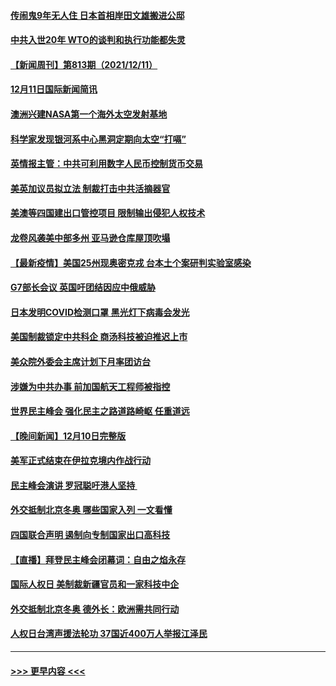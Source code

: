 #### [传闹鬼9年无人住 日本首相岸田文雄搬进公邸](../pages/prog202/a103291582.md?t=12121350) 
#### [中共入世20年 WTO的谈判和执行功能都失灵](../pages/prog202/a103291396.md?t=12121350) 
#### [【新闻周刊】第813期（2021/12/11）](../pages/prog202/a103291518.md?t=12121350) 
#### [12月11日国际新闻简讯](../pages/prog202/a103291405.md?t=12121350) 
#### [澳洲兴建NASA第一个海外太空发射基地](../pages/prog202/a103291397.md?t=12121350) 
#### [科学家发现银河系中心黑洞定期向太空“打嗝”](../pages/prog202/a103291115.md?t=12121350) 
#### [英情报主管：中共可利用数字人民币控制货币交易](../pages/prog202/a103291324.md?t=12121350) 
#### [美英加议员拟立法 制裁打击中共活摘器官](../pages/prog202/a103291304.md?t=12121350) 
#### [美澳等四国建出口管控项目 限制输出侵犯人权技术](../pages/prog202/a103291284.md?t=12121350) 
#### [龙卷风袭美中部多州 亚马逊仓库屋顶吹塌](../pages/prog202/a103291242.md?t=12121350) 
#### [【最新疫情】美国25州现奥密克戎 台本土个案研判实验室感染](../pages/prog202/a103291249.md?t=12121350) 
#### [G7部长会议 英国吁团结因应中俄威胁](../pages/prog202/a103291233.md?t=12121350) 
#### [日本发明COVID检测口罩 黑光灯下病毒会发光](../pages/prog202/a103291133.md?t=12121350) 
#### [美国制裁锁定中共科企 商汤科技被迫推迟上市](../pages/prog202/a103291094.md?t=12121350) 
#### [美众院外委会主席计划下月率团访台](../pages/prog202/a103291058.md?t=12121350) 
#### [涉嫌为中共办事 前加国航天工程师被指控](../pages/prog202/a103290778.md?t=12121350) 
#### [世界民主峰会 强化民主之路道路崎岖 任重道远](../pages/prog202/a103290944.md?t=12121350) 
#### [【晚间新闻】12月10日完整版](../pages/prog202/a103290928.md?t=12121350) 
#### [美军正式结束在伊拉克境内作战行动](../pages/prog202/a103290595.md?t=12121350) 
#### [民主峰会演讲 罗冠聪吁港人坚持 ](../pages/prog202/a103290755.md?t=12121350) 
#### [外交抵制北京冬奥 哪些国家入列 一文看懂](../pages/prog202/a103290878.md?t=12121350) 
#### [四国联合声明 遏制向专制国家出口高科技](../pages/prog202/a103290591.md?t=12121350) 
#### [【直播】拜登民主峰会闭幕词：自由之焰永存](../pages/prog202/a103290832.md?t=12121350) 
#### [国际人权日 美制裁新疆官员和一家科技中企](../pages/prog202/a103290400.md?t=12121350) 
#### [外交抵制北京冬奥 德外长：欧洲需共同行动](../pages/prog202/a103290294.md?t=12121350) 
#### [人权日台湾声援法轮功 37国近400万人举报江泽民](../pages/prog202/a103290296.md?t=12121350) 

----
#### [ >>> 更早内容 <<< ](../indexes/prog202-earlier.md)
